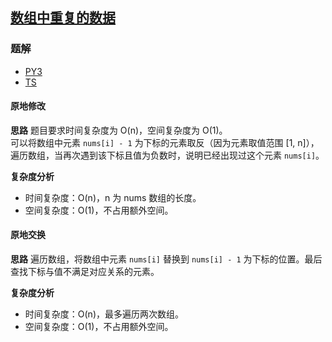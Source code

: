 ## [数组中重复的数据](https://leetcode.cn/problems/find-all-duplicates-in-an-array/)

### 题解
+ [PY3](../../py3/512/442.py)
+ [TS](../../ts/512/442.ts)

#### 原地修改
**思路**
题目要求时间复杂度为 O(n)，空间复杂度为 O(1)。  
可以将数组中元素 `nums[i] - 1` 为下标的元素取反（因为元素取值范围 [1, n]），遍历数组，当再次遇到该下标且值为负数时，说明已经出现过这个元素 `nums[i]`。

**复杂度分析**
+ 时间复杂度：O(n)，n 为 nums 数组的长度。
+ 空间复杂度：O(1)，不占用额外空间。


#### 原地交换
**思路**
遍历数组，将数组中元素 `nums[i]` 替换到 `nums[i] - 1` 为下标的位置。最后查找下标与值不满足对应关系的元素。

**复杂度分析**
+ 时间复杂度：O(n)，最多遍历两次数组。
+ 空间复杂度：O(1)，不占用额外空间。